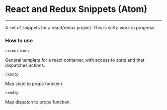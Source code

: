 # React and Redux Snippets (Atom)
---
A set of snippets for a react/redux project.
This is still a work in progress.

### How to use

`
rxcontainer
`

General template for a react container, with access to state and that dispatches actions.

`
rxmstp
`

Map state to props function.

`
rxmdtp
`

Map dispatch to props function.
